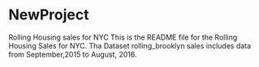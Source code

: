 # NewProject
Rolling Housing sales for NYC
This is the README file for the Rolling Housing Sales for NYC. Tha Dataset rolling_brooklyn sales includes data from September,2015 to August, 2016.

